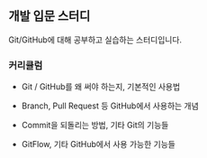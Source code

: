 ## 개발 입문 스터디

Git/GitHub에 대해 공부하고 실습하는 스터디입니다.

### 커리큘럼

- Git / GitHub를 왜 써야 하는지, 기본적인 사용법
  
- Branch, Pull Request 등 GitHub에서 사용하는 개념
  
- Commit을 되돌리는 방법, 기타 Git의 기능들
  
- GitFlow, 기타 GitHub에서 사용 가능한 기능들
